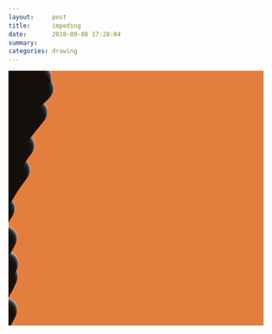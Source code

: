 ```yaml
---
layout:     post
title:      impeding
date:       2018-09-08 17:28:04
summary:    
categories: drawing
---
```

![impeding](/images/diary/impeding.png ".")
